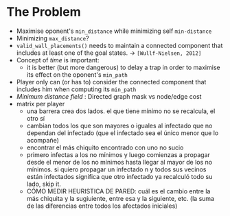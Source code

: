 # The Problem

+ Maximise oponent's `min_distance` while minimizing self `min-distance`
+ Minimizing `max_distance`?
+ `valid_wall_placements()` needs to maintain a connected component that includes at least one of the goal states. -> `[Wullf-Nielsen, 2012]`
+ Concept of *time* is important:
    + it is better (but more dangerous) to delay a trap in order to maximise its effect on the oponent's `min_path`
+ Player only can (or has to) consider the connected component that includes him when computing its `min_path`
+ _Minimum distance field_ : Directed graph mask vs node/edge cost
+ matrix per player
    + una barrera crea dos lados. el que tiene mínimo no se recalcula, el otro sí
    + cambian todos los que son mayores o iguales al infectado que no dependan del infectado (que el infectado sea el único menor que lo acompañe)
    + encontrar el más chiquito encontrado con uno no sucio
    + primero infectas a los no mínimos y luego comienzas a propagar desde el menor de los no mínimos hasta llegar al mayor de los no mínimos. si quiero propagar un infectado n y todos sus vecinos están infectados significa que otro infectado ya recalculó todo su lado, skip it.
    + CÓMO MEDIR HEURISTICA DE PARED: cuál es el cambio entre la más chiquita y la sugiuiente, entre esa y la siguiente, etc. (la suma de las diferencias entre todos los afectados iniciales)


